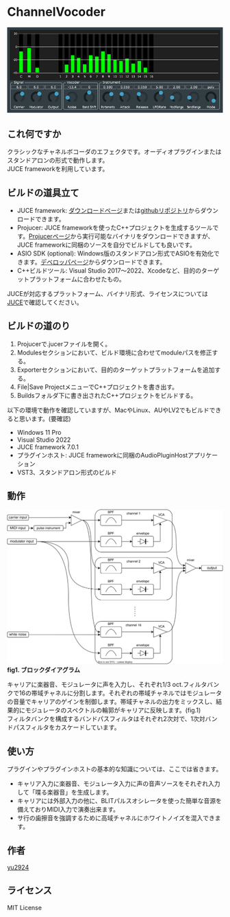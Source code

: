 # ChannelVocoder
 
 ![スクリーンショット](media/screenshot.png)

## これ何ですか

クラシックなチャネルボコーダのエフェクタです。オーディオプラグインまたはスタンドアロンの形式で動作します。  
JUCE frameworkを利用しています。

## ビルドの道具立て

* JUCE framework: [ダウンロードページ](https://juce.com/get-juce/download)または[githubリポジトリ](https://github.com/juce-framework/JUCE)からダウンロードできます。
* Projucer: JUCE frameworkを使ったC++プロジェクトを生成するツールです。[Projucerページ](https://juce.com/discover/projucer)から実行可能なバイナリをダウンロードできますが、JUCE frameworkに同梱のソースを自分でビルドしても良いです。
* ASIO SDK (optional): Windows版のスタンドアロン形式でASIOを有効化できます。[デベロッパページ](https://www.steinberg.net/developers/)からダウンロードできます。
* C++ビルドツール: Visual Studio 2017～2022、Xcodeなど、目的のターゲットプラットフォームに合わせたもの。

JUCEが対応するプラットフォーム、バイナリ形式、ライセンスについては[JUCE](https://juce.com/)で確認してください。

## ビルドの道のり

1. Projucerで.jucerファイルを開く。
2. Modulesセクションにおいて、ビルド環境に合わせてmoduleパスを修正する。
3. Exporterセクションにおいて、目的のターゲットプラットフォームを追加する。
4. File|Save ProjectメニューでC++プロジェクトを書き出す。
5. Buildsフォルダ下に書き出されたC++プロジェクトをビルドする。

以下の環境で動作を確認していますが、MacやLinux、AUやLV2でもビルドできると思います。(要確認)
* Windows 11 Pro
* Visual Studio 2022
* JUCE framework 7.0.1
* プラグインホスト: JUCE frameworkに同梱のAudioPluginHostアプリケーション
* VST3、スタンドアロン形式のビルド

## 動作

![ダイアグラム](media/block-diagram.svg)  
**fig1. ブロックダイアグラム**

キャリアに楽器音、モジュレータに声を入力し、それぞれ1/3 oct.フィルタバンクで16の帯域チャネルに分割します。それぞれの帯域チャネルではモジュレータの音量でキャリアのゲインを制御します。帯域チャネルの出力をミックスし、結果的にモジュレータのスペクトルの輪郭がキャリアに反映します。(fig.1)  
フィルタバンクを構成するバンドパスフィルタはそれぞれ2次対で、1次対バンドパスフィルタをカスケードしています。

## 使い方

プラグインやプラグインホストの基本的な知識については、ここでは省きます。

* キャリア入力に楽器音、モジュレータ入力に声の音声ソースをそれぞれ入力して「喋る楽器音」を生成します。
* キャリアには外部入力の他に、BLITパルスオシレータを使った簡単な音源を備えておりMIDI入力で演奏出来ます。
* サ行の歯擦音を強調するために高域チャネルにホワイトノイズを混入できます。

## 作者

[yu2924](https://twitter.com/yu2924)

## ライセンス

MIT License
